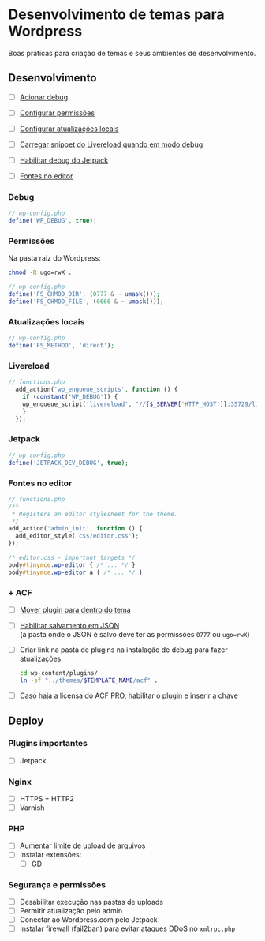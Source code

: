 # Desenvolvimento de temas para Wordpress

Boas práticas para criação de temas e seus ambientes de desenvolvimento.



## Desenvolvimento

* [ ] [Acionar debug](#debug)
* [ ] [Configurar permissões](#permissões)
* [ ] [Configurar atualizações locais](#atualizações-locais)
* [ ] [Carregar snippet do Livereload quando em modo debug](#livereload)
* [ ] [Habilitar debug do Jetpack](#jetpack)
* [ ] [Fontes no editor](#fontes-no-editor)


### Debug

```php
// wp-config.php
define('WP_DEBUG', true);
```


### Permissões

Na pasta raiz do Wordpress:

```sh
chmod -R ugo=rwX .
```

```php
// wp-config.php
define('FS_CHMOD_DIR', (0777 & ~ umask()));
define('FS_CHMOD_FILE', (0666 & ~ umask()));
```


### Atualizações locais

```php
// wp-config.php
define('FS_METHOD', 'direct');
```


### Livereload

```php
// functions.php
  add_action('wp_enqueue_scripts', function () {
    if (constant('WP_DEBUG')) {
    wp_enqueue_script('livereload', "//{$_SERVER['HTTP_HOST']}:35729/livereload.js?snipver=1", [], null, true);
    }
  });
```


### Jetpack

```php
// wp-config.php
define('JETPACK_DEV_DEBUG', true);
```


### Fontes no editor

```php
// functions.php
/**
 * Registers an editor stylesheet for the theme.
 */
add_action('admin_init', function () {
  add_editor_style('css/editor.css');
});
```

```css
/* editor.css - important targets */
body#tinymce.wp-editor { /* ... */ }
body#tinymce.wp-editor a { /* ... */ }
```


### + ACF

* [ ] [Mover plugin para dentro do tema](https://www.advancedcustomfields.com/resources/including-acf-in-a-plugin-theme/)

* [ ] [Habilitar salvamento em JSON](https://www.advancedcustomfields.com/resources/local-json/)  
  (a pasta onde o JSON é salvo deve ter as permissões `0777` ou `ugo=rwX`)

* [ ] Criar link na pasta de plugins na instalação de debug para fazer atualizações

  ```sh
  cd wp-content/plugins/
  ln -sf "../themes/$TEMPLATE_NAME/acf" .
  ```

* [ ] Caso haja a licensa do ACF PRO, habilitar o plugin e inserir a chave


## Deploy

### Plugins importantes

* [ ] Jetpack

### Nginx

* [ ] HTTPS + HTTP2
* [ ] Varnish

### PHP

* [ ] Aumentar limite de upload de arquivos
* [ ] Instalar extensões:
  * [ ] GD

### Segurança e permissões

* [ ] Desabilitar execução nas pastas de uploads
* [ ] Permitir atualização pelo admin
* [ ] Conectar ao Wordpress.com pelo Jetpack
* [ ] Instalar firewall (fail2ban) para evitar ataques DDoS no `xmlrpc.php`
